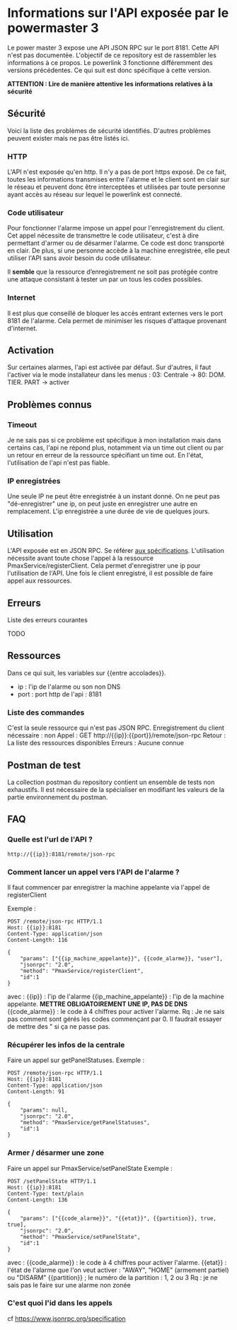 

# Informations sur l'API exposée par le powermaster 3

Le power master 3 expose une API JSON RPC sur le port 8181.
Cette API n'est pas documentée. L'objectif de ce repository est de rassembler les informations à ce propos. Le powerlink 3 fonctionne différemment des versions précédentes. Ce qui suit est donc spécifique à cette version. 

**ATTENTION : Lire de manière attentive les informations relatives à la sécurité**

## Sécurité

Voici la liste des problèmes de sécurité identifiés. D'autres problèmes peuvent exister mais ne pas être listés ici.

### HTTP
L'API n'est exposée qu'en http. Il n'y a pas de port https exposé. De ce fait, toutes les informations transmises entre l'alarme et le client sont en clair sur le réseau et peuvent donc être interceptées et utilisées par toute personne ayant accès au réseau sur lequel le powerlink est connecté.

### Code utilisateur
Pour fonctionner l'alarme impose un appel pour l'enregistrement du client. Cet appel nécessite de transmettre le code utilisateur, c'est à dire permettant d'armer ou de désarmer l'alarme. Ce code est donc transporté en clair.
De plus, si une personne accède à la machine enregistrée, elle peut utiliser l'API sans avoir besoin du code utilisateur.

Il **semble** que la ressource d’enregistrement ne soit pas protégée contre une attaque consistant à tester un par un tous les codes possibles. 

### Internet
Il est plus que conseillé de bloquer les accès entrant externes vers le port 8181 de l'alarme. Cela permet de minimiser les risques d'attaque provenant d'internet. 

## Activation

Sur certaines alarmes, l'api est activée par défaut. Sur d'autres, il faut l'activer via le mode installateur dans les menus : 
03: Centrale  -> 80: DOM. TIER. PART -> activer


## Problèmes connus

### Timeout
Je ne sais pas si ce problème est spécifique à mon installation mais dans certains cas, l'api ne répond plus, notamment via un time out client ou par un retour en erreur de la ressource spécifiant un time out.
En l'état, l'utilisation de l'api n'est pas fiable.

### IP enregistrées
Une seule IP ne peut être enregistrée à un instant donné. On ne peut pas "dé-enregistrer" une ip, on peut juste en enregistrer une autre en remplacement. 
L'ip enregistrée a une durée de vie de quelques jours.

## Utilisation

L'API exposée est en JSON RPC. Se référer [aux spécifications](https://www.jsonrpc.org/specification).
L'utilisation nécessite avant toute chose l'appel à la ressource PmaxService/registerClient. Cela permet d'enregistrer une ip pour l'utilisation de l'API.
Une fois le client enregistré, il est possible de faire appel aux ressources.


## Erreurs
Liste des erreurs courantes

TODO

## Ressources

Dans ce qui suit, les variables sur {{entre accolades}}. 

 - ip : l'ip de l'alarme ou son non DNS
 - port : port http de l'api : 8181


### Liste des commandes
C'est la seule ressource qui n'est pas JSON RPC.
Enregistrement du client nécessaire : non
Appel : GET http://{{ip}}:{{port}}/remote/json-rpc
Retour : La liste des ressources disponibles
Erreurs : Aucune connue


## Postman de test
La collection postman du repository contient un ensemble de tests non exhaustifs.
Il est nécessaire de la spécialiser en modifiant les valeurs de la partie environnement du postman.


## FAQ

### Quelle est l'url de l'API ?

    http://{{ip}}:8181/remote/json-rpc

### Comment lancer un appel vers l'API de l'alarme ?
Il faut commencer par enregistrer la machine appelante via l'appel de registerClient

Exemple : 

    POST /remote/json-rpc HTTP/1.1
    Host: {{ip}}:8181
    Content-Type: application/json
    Content-Length: 116
    
    {
    	"params": ["{{ip_machine_appelante}}", {{code_alarme}}, "user"],
    	"jsonrpc": "2.0",
    	"method": "PmaxService/registerClient", 
    	"id":1
    }

avec : 
{{ip}} : l'ip de l'alarme
{{ip_machine_appelante}} : l'ip de la machine appelante. **METTRE OBLIGATOIREMENT UNE IP, PAS DE DNS**
{{code_alarme}} : le code à 4 chiffres pour activer l'alarme. Rq : Je ne sais pas comment sont gérés les codes commençant par 0. Il faudrait essayer de mettre des " si ça ne passe pas. 

### Récupérer les infos de la centrale ###
Faire un appel sur getPanelStatuses.
Exemple : 

    POST /remote/json-rpc HTTP/1.1
    Host: {{ip}}:8181
    Content-Type: application/json
    Content-Length: 91
    
    {
    	"params": null,
    	"jsonrpc": "2.0",
    	"method": "PmaxService/getPanelStatuses", 
    	"id":1
    }

### Armer / désarmer une zone ###
Faire un appel sur PmaxService/setPanelState
Exemple : 

    POST /setPanelState HTTP/1.1
    Host: {{ip}}:8181
    Content-Type: text/plain
    Content-Length: 136
    
    {
        "params": ["{{code_alarme}}", "{{etat}}", {{partition}}, true, true],
        "jsonrpc": "2.0",
        "method": "PmaxService/setPanelState", 
        "id":1
    }
avec : 
{{code_alarme}} : le code à 4 chiffres pour activer l'alarme. 
{{etat}} : l'état de l'alarme que l'on veut activer : "AWAY", "HOME" (armement partiel) ou "DISARM"
{{partition}} ; le numéro de la partition : 1, 2 ou 3
Rq : je ne sais pas le faire sur une alarme non zonée


### C'est quoi l'id dans les appels
cf https://www.jsonrpc.org/specification
